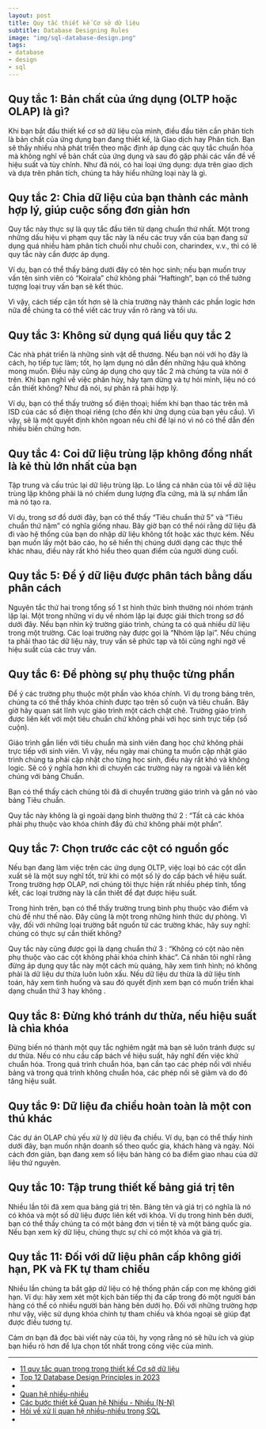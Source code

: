 ```yaml
---
layout: post
title: Quy tắc thiết kế Cơ sở dữ liệu
subtitle: Database Designing Rules
image: "img/sql-database-design.png"
tags:
- database
- design
- sql
---
```




## Quy tắc 1: Bản chất của ứng dụng (OLTP hoặc OLAP) là gì?

Khi bạn bắt đầu thiết kế cơ sở dữ liệu của mình, điều đầu tiên cần phân tích là bản chất của ứng dụng bạn đang thiết kế, là Giao dịch hay Phân tích. Bạn sẽ thấy nhiều nhà phát triển theo mặc định áp dụng các quy tắc chuẩn hóa mà không nghĩ về bản chất của ứng dụng và sau đó gặp phải các vấn đề về hiệu suất và tùy chỉnh. Như đã nói, có hai loại ứng dụng: dựa trên giao dịch và dựa trên phân tích, chúng ta hãy hiểu những loại này là gì.

## Quy tắc 2: Chia dữ liệu của bạn thành các mảnh hợp lý, giúp cuộc sống đơn giản hơn

Quy tắc này thực sự là quy tắc đầu tiên từ dạng chuẩn thứ nhất. Một trong những dấu hiệu vi phạm quy tắc này là nếu các truy vấn của bạn đang sử dụng quá nhiều hàm phân tích chuỗi như chuỗi con, charindex, v.v., thì có lẽ quy tắc này cần được áp dụng.

Ví dụ, bạn có thể thấy bảng dưới đây có tên học sinh; nếu bạn muốn truy vấn tên sinh viên có “Koirala” chứ không phải “Haftingh”, bạn có thể tưởng tượng loại truy vấn bạn sẽ kết thúc.

Vì vậy, cách tiếp cận tốt hơn sẽ là chia trường này thành các phần logic hơn nữa để chúng ta có thể viết các truy vấn rõ ràng và tối ưu.

## Quy tắc 3: Không sử dụng quá liều quy tắc 2

Các nhà phát triển là những sinh vật dễ thương. Nếu bạn nói với họ đây là cách, họ tiếp tục làm; tốt, họ lạm dụng nó dẫn đến những hậu quả không mong muốn. Điều này cũng áp dụng cho quy tắc 2 mà chúng ta vừa nói ở trên. Khi bạn nghĩ về việc phân hủy, hãy tạm dừng và tự hỏi mình, liệu nó có cần thiết không? Như đã nói, sự phân rã phải hợp lý.

Ví dụ, bạn có thể thấy trường số điện thoại; hiếm khi bạn thao tác trên mã ISD của các số điện thoại riêng (cho đến khi ứng dụng của bạn yêu cầu). Vì vậy, sẽ là một quyết định khôn ngoan nếu chỉ để lại nó vì nó có thể dẫn đến nhiều biến chứng hơn.

## Quy tắc 4: Coi dữ liệu trùng lặp không đồng nhất là kẻ thù lớn nhất của bạn

Tập trung và cấu trúc lại dữ liệu trùng lặp. Lo lắng cá nhân của tôi về dữ liệu trùng lặp không phải là nó chiếm dung lượng đĩa cứng, mà là sự nhầm lẫn mà nó tạo ra.

Ví dụ, trong sơ đồ dưới đây, bạn có thể thấy “Tiêu chuẩn thứ 5” và “Tiêu chuẩn thứ năm” có nghĩa giống nhau. Bây giờ bạn có thể nói rằng dữ liệu đã đi vào hệ thống của bạn do nhập dữ liệu không tốt hoặc xác thực kém. Nếu bạn muốn lấy một báo cáo, họ sẽ hiển thị chúng dưới dạng các thực thể khác nhau, điều này rất khó hiểu theo quan điểm của người dùng cuối.

## Quy tắc 5: Để ý dữ liệu được phân tách bằng dấu phân cách

Nguyên tắc thứ hai trong tổng số 1 st hình thức bình thường nói nhóm tránh lặp lại. Một trong những ví dụ về nhóm lặp lại được giải thích trong sơ đồ dưới đây. Nếu bạn nhìn kỹ trường giáo trình, chúng ta có quá nhiều dữ liệu trong một trường. Các loại trường này được gọi là “Nhóm lặp lại”. Nếu chúng ta phải thao tác dữ liệu này, truy vấn sẽ phức tạp và tôi cũng nghi ngờ về hiệu suất của các truy vấn.

## Quy tắc 6: Đề phòng sự phụ thuộc từng phần

Để ý các trường phụ thuộc một phần vào khóa chính. Ví dụ trong bảng trên, chúng ta có thể thấy khóa chính được tạo trên số cuộn và tiêu chuẩn. Bây giờ hãy quan sát lĩnh vực giáo trình một cách chặt chẽ. Trường giáo trình được liên kết với một tiêu chuẩn chứ không phải với học sinh trực tiếp (số cuộn).

Giáo trình gắn liền với tiêu chuẩn mà sinh viên đang học chứ không phải trực tiếp với sinh viên. Vì vậy, nếu ngày mai chúng ta muốn cập nhật giáo trình chúng ta phải cập nhật cho từng học sinh, điều này rất khó và không logic. Sẽ có ý nghĩa hơn khi di chuyển các trường này ra ngoài và liên kết chúng với bảng Chuẩn.

Bạn có thể thấy cách chúng tôi đã di chuyển trường giáo trình và gắn nó vào bảng Tiêu chuẩn.

Quy tắc này không là gì ngoài dạng bình thường thứ 2 : “Tất cả các khóa phải phụ thuộc vào khóa chính đầy đủ chứ không phải một phần”.

## Quy tắc 7: Chọn trước các cột có nguồn gốc

Nếu bạn đang làm việc trên các ứng dụng OLTP, việc loại bỏ các cột dẫn xuất sẽ là một suy nghĩ tốt, trừ khi có một số lý do cấp bách về hiệu suất. Trong trường hợp OLAP, nơi chúng tôi thực hiện rất nhiều phép tính, tổng kết, các loại trường này là cần thiết để đạt được hiệu suất.

Trong hình trên, bạn có thể thấy trường trung bình phụ thuộc vào điểm và chủ đề như thế nào. Đây cũng là một trong những hình thức dự phòng. Vì vậy, đối với những loại trường bắt nguồn từ các trường khác, hãy suy nghĩ: chúng có thực sự cần thiết không?

Quy tắc này cũng được gọi là dạng chuẩn thứ 3 : “Không có cột nào nên phụ thuộc vào các cột không phải khóa chính khác”. Cá nhân tôi nghĩ rằng đừng áp dụng quy tắc này một cách mù quáng, hãy xem tình hình; nó không phải là dữ liệu dư thừa luôn luôn xấu. Nếu dữ liệu dư thừa là dữ liệu tính toán, hãy xem tình huống và sau đó quyết định xem bạn có muốn triển khai dạng chuẩn thứ 3 hay không .

## Quy tắc 8: Đừng khó tránh dư thừa, nếu hiệu suất là chìa khóa

Đừng biến nó thành một quy tắc nghiêm ngặt mà bạn sẽ luôn tránh được sự dư thừa. Nếu có nhu cầu cấp bách về hiệu suất, hãy nghĩ đến việc khử chuẩn hóa. Trong quá trình chuẩn hóa, bạn cần tạo các phép nối với nhiều bảng và trong quá trình không chuẩn hóa, các phép nối sẽ giảm và do đó tăng hiệu suất.

## Quy tắc 9: Dữ liệu đa chiều hoàn toàn là một con thú khác

Các dự án OLAP chủ yếu xử lý dữ liệu đa chiều. Ví dụ, bạn có thể thấy hình dưới đây, bạn muốn nhận doanh số theo quốc gia, khách hàng và ngày. Nói cách đơn giản, bạn đang xem số liệu bán hàng có ba điểm giao nhau của dữ liệu thứ nguyên.

## Quy tắc 10: Tập trung thiết kế bảng giá trị tên

Nhiều lần tôi đã xem qua bảng giá trị tên. Bảng tên và giá trị có nghĩa là nó có khóa và một số dữ liệu được liên kết với khóa. Ví dụ trong hình bên dưới, bạn có thể thấy chúng ta có một bảng đơn vị tiền tệ và một bảng quốc gia. Nếu bạn xem kỹ dữ liệu, chúng thực sự chỉ có một khóa và giá trị.

## Quy tắc 11: Đối với dữ liệu phân cấp không giới hạn, PK và FK tự tham chiếu

Nhiều lần chúng ta bắt gặp dữ liệu có hệ thống phân cấp con mẹ không giới hạn. Ví dụ: hãy xem xét một kịch bản tiếp thị đa cấp trong đó một người bán hàng có thể có nhiều người bán hàng bên dưới họ. Đối với những trường hợp như vậy, việc sử dụng khóa chính tự tham chiếu và khóa ngoại sẽ giúp đạt được điều tương tự.

Cảm ơn bạn đã đọc bài viết này của tôi, hy vọng rằng nó sẽ hữu ích và giúp bạn hiểu rõ hơn để lựa chọn tốt nhất trong công việc của mình.

-----
- [11 quy tắc quan trọng trong thiết kế Cơ sở dữ liệu](https://viblo.asia/p/11-quy-tac-quan-trong-trong-thiet-ke-co-so-du-lieu-2oKLnNaXLQO)
- [Top 12 Database Design Principles in 2023](https://vertabelo.com/blog/database-design-principles/)
- []()
- [Quan hệ nhiều-nhiều](https://ninja-it.com/sql/association/belongs-to-many/)
- [Các bước thiết kế Quan hệ Nhiều - Nhiều (N-N)](https://nentang.vn/app/edu/khoa-hoc/co-so-du-lieu/co-so-du-lieu-mysql/lessons/tao-bang-table-theo-quan-he-nhieu-nhieu-n-n-su-dung-heidisql)
- [Hỏi về xử lí quan hệ nhiều-nhiều trong SQL](https://viblo.asia/q/hoi-ve-xu-li-quan-he-nhieu-nhieu-trong-sql-nB5pMmgGKPG)
- []()